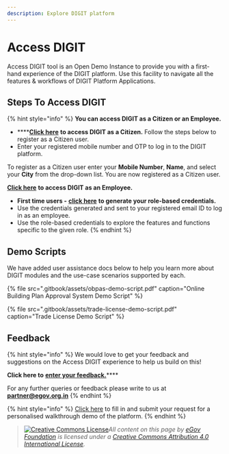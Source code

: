 ```yaml
---
description: Explore DIGIT platform
---
```


# Access DIGIT

Access DIGIT tool is an Open Demo Instance to provide you with a first-hand experience of the DIGIT platform. Use this facility to navigate all the features & workflows of DIGIT Platform Applications.

## Steps To Access DIGIT

{% hint style="info" %}
**You can access DIGIT as a Citizen or an Employee.**

* \*\*\*\*[**Click here**](https://staging.digit.org/citizen/) **to access DIGIT as a Citizen.** Follow the steps below to register as a Citizen user. 
* Enter your registered mobile number and OTP to log in to the DIGIT platform.

To register as a Citizen user enter your **Mobile Number**, **Name**, and select your **City** from the drop-down list. You are now registered as a Citizen user.

[**Click here**](https://staging.digit.org/employee) **to access DIGIT as an Employee.** 

* **First time users -** [**click here**](https://www.digit.org/access-digit/) **to generate your role-based credentials.**
* Use the credentials generated and sent to your registered email ID to log in as an employee.
* Use the role-based credentials to explore the features and functions specific to the given role.
{% endhint %}

## Demo Scripts

We have added user assistance docs below to help you learn more about DIGIT modules and the use-case scenarios supported by each.

{% file src=".gitbook/assets/obpas-demo-script.pdf" caption="Online Building Plan Approval System Demo Script" %}

{% file src=".gitbook/assets/trade-license-demo-script.pdf" caption="Trade License Demo Script" %}

## Feedback

{% hint style="info" %}
We would love to get your feedback and suggestions on the Access DIGIT experience to help us build on this! 

**Click here to** [**enter your feedback.**](https://forms.gle/x7mweZrQ8SzHdQJd8)\*\*\*\*

 For any further queries or feedback please write to us at [**partner@egov.org.in**](mailto:partner@egov.org.in)
{% endhint %}

{% hint style="info" %}
[Click here](%20https://www.digit.org/request-a-demo/) to fill in and submit your request for a personalised walkthrough demo of the platform.
{% endhint %}







> [![Creative Commons License](https://i.creativecommons.org/l/by/4.0/80x15.png)_​_](http://creativecommons.org/licenses/by/4.0/)_All content on this page by_ [_eGov Foundation_](https://egov.org.in/) _is licensed under a_ [_Creative Commons Attribution 4.0 International License_](http://creativecommons.org/licenses/by/4.0/)_._

